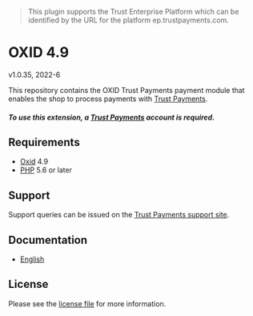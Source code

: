 > This plugin supports the Trust Enterprise Platform which can be identified by the URL for the platform ep.trustpayments.com.

# OXID 4.9

v1.0.35, 2022-6

This repository contains the OXID  Trust Payments payment module that enables the shop to process payments with [Trust Payments](https://www.trustpayments.com/).

##### To use this extension, a [Trust Payments](https://ep.trustpayments.com/user/signup)  account is required.

## Requirements

* [Oxid](https://www.oxid-esales.com/) 4.9
* [PHP](http://php.net/) 5.6 or later

## Support

Support queries can be issued on the [Trust Payments support site](https://www.trustpayments.com/contact-us/).

## Documentation

* [English](https://plugin-documentation.ep.trustpayments.com/TrustPayments/oxid-4.9/1.0.35/docs/en/documentation.html)

## License

Please see the [license file](https://github.com/TrustPayments/oxid-4.9/blob/1.0.35/LICENSE) for more information.
